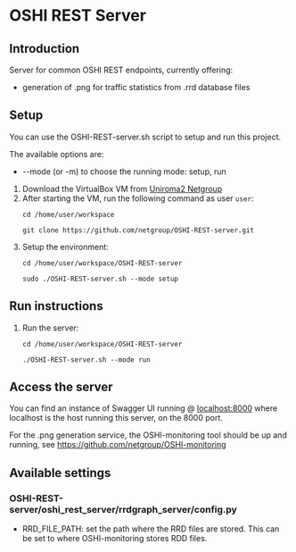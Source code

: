 # OSHI REST Server

## Introduction

Server for common OSHI REST endpoints, currently offering:
- generation of .png for traffic statistics from .rrd database files

## Setup
You can use the OSHI-REST-server.sh script to setup and run this project.

The available options are:
- --mode (or -m) to choose the running mode: setup, run

1. Download the VirtualBox VM from [Uniroma2 Netgroup](http://netgroup.uniroma2.it/twiki/bin/view/Oshi/WebHome#AnchorSoftDown)
2. After starting the VM, run the following command as user `user`:
    ```
    cd /home/user/workspace
    
    git clone https://github.com/netgroup/OSHI-REST-server.git
    ```
3. Setup the environment:
    ```
    cd /home/user/workspace/OSHI-REST-server
    
    sudo ./OSHI-REST-server.sh --mode setup
    ```
    
## Run instructions

1. Run the server:
    ```
    cd /home/user/workspace/OSHI-REST-server
    
    ./OSHI-REST-server.sh --mode run
    ```

## Access the server
You can find an instance of Swagger UI running @ [localhost:8000](http://localhost:8000/docs/) where localhost is the host running this server, on the 8000 port.

For the .png generation service, the OSHI-monitoring tool should be up and running, see https://github.com/netgroup/OSHI-monitoring

## Available settings
### OSHI-REST-server/oshi_rest_server/rrdgraph_server/config.py
- RRD_FILE_PATH: set the path where the RRD files are stored. This can be set to where OSHI-monitoring stores RDD files.
